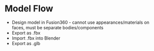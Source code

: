 # Model Flow
- Design model in Fusion360 - cannot use appearances/materials on faces, must be separate bodies/components
- Export as .fbx
- Import .fbx into Blender
- Export as .glb